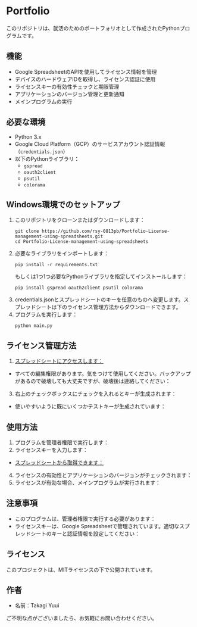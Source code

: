 # Portfolio

このリポジトリは、就活のためのポートフォリオとして作成されたPythonプログラムです。

## 機能

- Google SpreadsheetのAPIを使用してライセンス情報を管理
- デバイスのハードウェアIDを取得し、ライセンス認証に使用
- ライセンスキーの有効性チェックと期限管理
- アプリケーションのバージョン管理と更新通知
- メインプログラムの実行

## 必要な環境

- Python 3.x
- Google Cloud Platform（GCP）のサービスアカウント認証情報（`credentials.json`）
- 以下のPythonライブラリ：
  - `gspread`
  - `oauth2client`
  - `psutil`
  - `colorama`

## Windows環境でのセットアップ

1. このリポジトリをクローンまたはダウンロードします：
   ```
   git clone https://github.com/rsy-0813pb/Portfolio-License-management-using-spreadsheets.git
   cd Portfolio-License-management-using-spreadsheets
   ```
2. 必要なライブラリをインポートします：
   ```
   pip install -r requirements.txt
   ```
   もしくは1つ1つ必要なPythonライブラリを指定してインストールします：
   ```
   pip install gspread oauth2client psutil colorama
   ```
3. credentials.jsonとスプレッドシートのキーを任意のものへ変更します。スプレッドシートは下のライセンス管理方法からダウンロードできます。
4. プログラムを実行します：
   ```
   python main.py
   ```

## ライセンス管理方法

1. [スプレッドシートにアクセスします：](https://docs.google.com/spreadsheets/d/1kNSog0H2J_QBX5mIQ9j9UcRbY3q9LpcdG_9upwbNOHs/edit?usp=sharing)
- すべての編集権限があります。気をつけて使用してください。バックアップがあるので破壊しても大丈夫ですが、破壊後は連絡してください：
3. 右上のチェックボックスにチェックを入れるとキーが生成されます：
- 使いやすいように既にいくつかテストキーが生成されています：

## 使用方法

1. プログラムを管理者権限で実行します：
2. ライセンスキーを入力します：
- [スプレッドシートから取得できます：](https://docs.google.com/spreadsheets/d/1kNSog0H2J_QBX5mIQ9j9UcRbY3q9LpcdG_9upwbNOHs/edit?usp=sharing)
4. ライセンスの有効性とアプリケーションのバージョンがチェックされます：
5. ライセンスが有効な場合、メインプログラムが実行されます：

## 注意事項

- このプログラムは、管理者権限で実行する必要があります：
- ライセンスキーは、Google Spreadsheetで管理されています。適切なスプレッドシートのキーと認証情報を設定してください：

## ライセンス

このプロジェクトは、MITライセンスの下で公開されています。

## 作者

- 名前：Takagi Yuui

ご不明な点がございましたら、お気軽にお問い合わせください。
